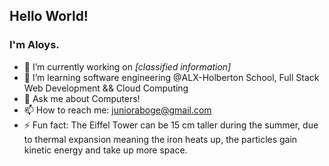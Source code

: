 ## Hello World!
### I'm Aloys.

- 🔭 I’m currently working on *[classified information]*
- 🌱 I’m learning software engineering @ALX-Holberton School, Full Stack Web Development && Cloud Computing
- 💬 Ask me about Computers!
- 📫 How to reach me: junioraboge@gmail.com
- ⚡ Fun fact: The Eiffel Tower can be 15 cm taller during the summer, due to thermal expansion meaning the iron heats up, the particles gain kinetic energy and take up more space.

<!--
![](https://media.giphy.com/media/26tn33aiTi1jkl6H6/giphy.gif)
-->
